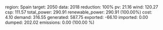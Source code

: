 region: Spain
target: 2050
data: 2018
reduction: 100%
pv: 21.16
wind: 120.27
csp: 111.57
total_power: 290.91
renewable_power: 290.91 (100.00%)
cost: 4.10
demand: 316.55
generated: 587.75
exported: -66.10
imported: 0.00
dumped: 202.02
emissions: 0.00 (100.00 %)
